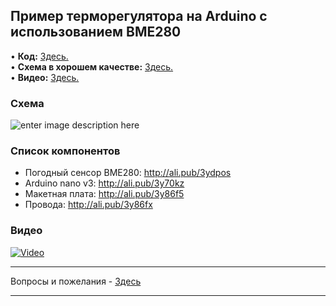 ## Пример терморегулятора на Arduino с использованием BME280

• **Код:** [Здесь.](/all_here/116/code.txt)  
• **Схема в хорошем качестве:** [Здесь.](https://i.imgur.com/ZtaHTpx.jpg)  
• **Видео:** [Здесь.](https://youtu.be/KHaBYqH8C88)  

### Схема
![enter image description here](https://i.imgur.com/ZtaHTpx.jpg)

### Список компонентов
- Погодный сенсор BME280: http://ali.pub/3ydpos  
- Arduino nano v3: http://ali.pub/3y70kz  
- Макетная плата: http://ali.pub/3y86f5  
- Провода: http://ali.pub/3y86fx  

### Видео
[![Video](https://img.youtube.com/vi/KHaBYqH8C88/maxresdefault.jpg)](https://youtu.be/KHaBYqH8C88)

---

Вопросы и пожелания - [Здесь](https://www.youtube.com/c/Bytevideo/)

---
